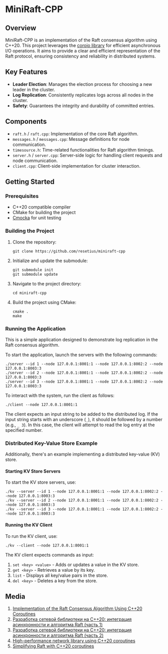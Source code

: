 # MiniRaft-CPP

## Overview
MiniRaft-CPP is an implementation of the Raft consensus algorithm using C++20. This project leverages the [coroio library](https://github.com/resetius/coroio) for efficient asynchronous I/O operations. It aims to provide a clear and efficient representation of the Raft protocol, ensuring consistency and reliability in distributed systems.


## Key Features
- **Leader Election**: Manages the election process for choosing a new leader in the cluster.
- **Log Replication**: Consistently replicates logs across all nodes in the cluster.
- **Safety**: Guarantees the integrity and durability of committed entries.

## Components
- `raft.h` / `raft.cpp`: Implementation of the core Raft algorithm.
- `messages.h` / `messages.cpp`: Message definitions for node communication.
- `timesource.h`: Time-related functionalities for Raft algorithm timings.
- `server.h` / `server.cpp`: Server-side logic for handling client requests and node communication.
- `client.cpp`: Client-side implementation for cluster interaction.

## Getting Started

### Prerequisites
- C++20 compatible compiler
- CMake for building the project
- [Cmocka](https://cmocka.org/) for unit testing

### Building the Project
1. Clone the repository: 
   ```
   git clone https://github.com/resetius/miniraft-cpp
   ```
2. Initialize and update the submodule:
   ```
   git submodule init
   git submodule update
   ```
3. Navigate to the project directory: 
   ```
   cd miniraft-cpp
   ```
4. Build the project using CMake: 
   ```
   cmake .
   make
   ```

### Running the Application

This is a simple application designed to demonstrate log replication in the Raft consensus algorithm. 

To start the application, launch the servers with the following commands:
```
./server --id 1 --node 127.0.0.1:8001:1 --node 127.0.0.1:8002:2 --node 127.0.0.1:8003:3
./server --id 2 --node 127.0.0.1:8001:1 --node 127.0.0.1:8002:2 --node 127.0.0.1:8003:3
./server --id 3 --node 127.0.0.1:8001:1 --node 127.0.0.1:8002:2 --node 127.0.0.1:8003:3
```

To interact with the system, run the client as follows:
```
./client --node 127.0.0.1:8001:1
```
The client expects an input string to be added to the distributed log. If the input string starts with an underscore (`_`), it should be followed by a number (e.g., `_ 3`). In this case, the client will attempt to read the log entry at the specified number.


### Distributed Key-Value Store Example

Additionally, there's an example implementing a distributed key-value (KV) store. 

#### Starting KV Store Servers

To start the KV store servers, use:
```
./kv --server --id 1 --node 127.0.0.1:8001:1 --node 127.0.0.1:8002:2 --node 127.0.0.1:8003:3
./kv --server --id 2 --node 127.0.0.1:8001:1 --node 127.0.0.1:8002:2 --node 127.0.0.1:8003:3
./kv --server --id 3 --node 127.0.0.1:8001:1 --node 127.0.0.1:8002:2 --node 127.0.0.1:8003:3
```

#### Running the KV Client

To run the KV client, use:
```
./kv --client --node 127.0.0.1:8001:1
```
The KV client expects commands as input:
1. `set <key> <value>` - Adds or updates a value in the KV store.
2. `get <key>` - Retrieves a value by its key.
3. `list` - Displays all key/value pairs in the store.
4. `del <key>` - Deletes a key from the store.

## Media
1. [Implementation of the Raft Consensus Algorithm Using C++20 Coroutines](https://dzone.com/articles/implementation-of-the-raft-consensus-algorithm-usi)
2. [Разработка сетевой библиотеки на C++20: интеграция асинхронности и алгоритма Raft (часть 1)](https://www.linux.org.ru/articles/development/17447126)
3. [Разработка сетевой библиотеки на C++20: интеграция асинхронности и алгоритма Raft (часть 2)](https://www.linux.org.ru/articles/development/17449693)
4. [High-performance network library using C++20 coroutines](https://habr.com/ru/articles/768418/)
5. [Simplifying Raft with C++20 coroutines](https://youtu.be/xztv-zIDLxc?si=3amGsi0Co9ZP6flT)
